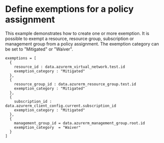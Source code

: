 # Define exemptions for a policy assignment

This example demonstrates how to create one or more exemption. It is possible to exempt a resource, resource group, subscription or management group from a policy assignment. The exemption category can be set to "Mitigated" or "Waiver".

```hcl
exemptions = [
  {
    resource_id : data.azurerm_virtual_network.test.id
    exemption_category : "Mitigated"
  },
  {
    resource_group_id : data.azurerm_resource_group.test.id
    exemption_category : "Mitigated"
  },
  {
    subscription_id : data.azurerm_client_config.current.subscription_id
    exemption_category : "Mitigated"
  },
  {
    management_group_id = data.azurerm_management_group.root.id
    exemption_category  = "Waiver"
  }
]

```

